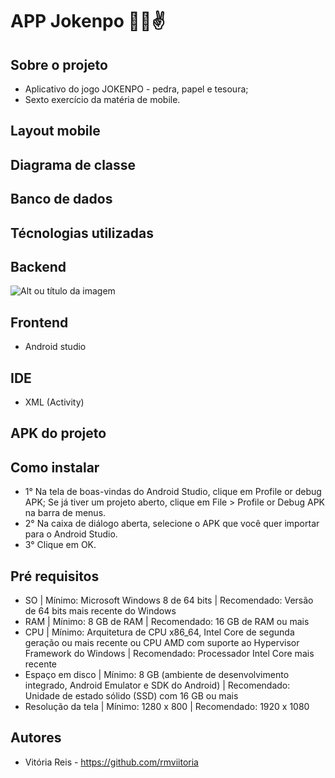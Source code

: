 # APP Jokenpo 👊🤚✌

## Sobre o projeto
- Aplicativo do jogo JOKENPO - pedra, papel e tesoura;
- Sexto exercício da matéria de mobile.
## Layout mobile
## Diagrama de classe
## Banco de dados
## Técnologias utilizadas
## Backend
![Alt ou título da imagem](https://img.shields.io/badge/Java-ED8B00?style=for-the-badge&logo=openjdk&logoColor=white)
## Frontend
- Android studio
## IDE
- XML (Activity)
## APK do projeto
## Como instalar
- 1° Na tela de boas-vindas do Android Studio, clique em Profile or debug APK;
  Se já tiver um projeto aberto, clique em File > Profile or Debug APK na barra de menus.
- 2° Na caixa de diálogo aberta, selecione o APK que você quer importar para o Android Studio.
- 3° Clique em OK.
## Pré requisitos
- SO | Mínimo: Microsoft Windows 8 de 64 bits | Recomendado: Versão de 64 bits mais recente do Windows
- RAM | Mínimo: 8 GB de RAM | Recomendado: 16 GB de RAM ou mais
- CPU | Mínimo: Arquitetura de CPU x86_64, Intel Core de segunda geração ou mais recente ou CPU AMD com suporte ao Hypervisor Framework do Windows | Recomendado: Processador Intel Core mais recente
- Espaço em disco | Mínimo: 8 GB (ambiente de desenvolvimento integrado, Android Emulator e SDK do Android) | Recomendado: Unidade de estado sólido (SSD) com 16 GB ou mais
- Resolução da tela | Mínimo: 1280 x 800 | Recomendado: 1920 x 1080
## Autores
- Vitória Reis - https://github.com/rmviitoria
